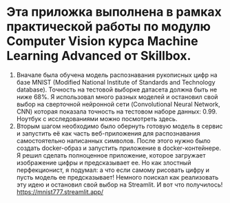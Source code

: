 # Эта приложка выполнена в рамках практической работы по модулю Computer Vision курса Machine Learning Advanced от Skillbox.

1. Вначале была обучена модель распознавания рукописных цифр на базе MNIST (Modified National Institute of Standards and Technology database).
Точность на тестовой выборке датасета должна быть не ниже 68%. Я использовал много разных моделей и остановил свой выбор на сверточной нейронной сети (Convolutional Neural Network, CNN) которая показала точность на тестовом наборе данных: 0.99.
Ноутбук с исследованиями можно посмотреть здесь.
2. Вторым шагом необходимо было обернуть готовую модель в сервис и запустить её как часть веб-приложения для распознавания самостоятельно написанных символов. После этого нужно было создать docker-образ и запустить приложение в docker-контейнере.
Я решил сделать полноценное приложение, которое загружает изображение цифры и предсказывает ее. Но как злостный перфекционист, я подумал: а что если самому рисовать цифру и пусть модель ее предсказывает! Немного поискал как реализовать эту идею и остановил свой выбор на Streamlit. И вот что получилось!
https://mnist777.streamlit.app/
